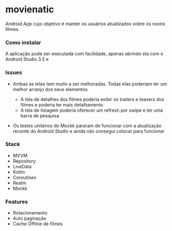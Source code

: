 # movienatic
Android App cujo objetivo é manter os usuários atualizados sobre os novos filmes.

### Como instalar

A aplicação pode ser executada com facilidade, apenas abrindo ela com o Android Studio 3.5 e

### Issues

 * Ambas as telas tem muito a ser melhoradas. Todas elas poderiam ter um melhor arranjo dos seus elementos
   * A tela de detalhes dos filmes poderia exibir os trailers e teasers dos filmes e poderia ter mais detalhamento
   * A tela de listagem poderia oferecer um refresh por swipe e ter uma barra de pesquisa

 * Os testes unitários do Mockk pararam de funcionar com a atualização recente do Android Studio e ainda não consegui colocar para funcionar

### Stack
 * MVVM
 * Repository
 * LiveData
 * Kotlin
 * Coroutines
 * Realm
 * Mockk

### Features
 * Rotacionamento
 * Auto paginação
 * Cache Offline de filmes



